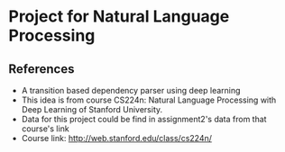 # Project for Natural Language Processing

## References
* A transition based dependency parser using deep learning
* This idea is from course CS224n: Natural Language Processing with Deep Learning of Stanford University.
* Data for this project could be find in assignment2's data from that course's link
* Course link: http://web.stanford.edu/class/cs224n/

